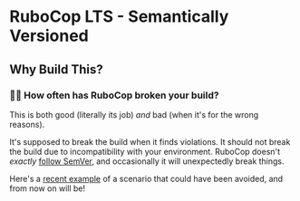 # RuboCop LTS - Semantically Versioned

## Why Build This?

### 🙋‍♀️ How often has RuboCop broken your build?

This is both good (literally its job) _and_ bad (when it's for the wrong reasons).

It's supposed to break the build when it finds violations.
It should not break the build due to incompatibility with your environment.  RuboCop
doesn't _exactly_ [follow SemVer](https://dev.to/pboling/rubocop-ruby-matrix-gems-nj), and occasionally it will unexpectedly break things.

Here's a [recent example](https://github.com/sunny/actor/pull/65#pullrequestreview-999365028) of a scenario that could have been avoided, and from now on will be!